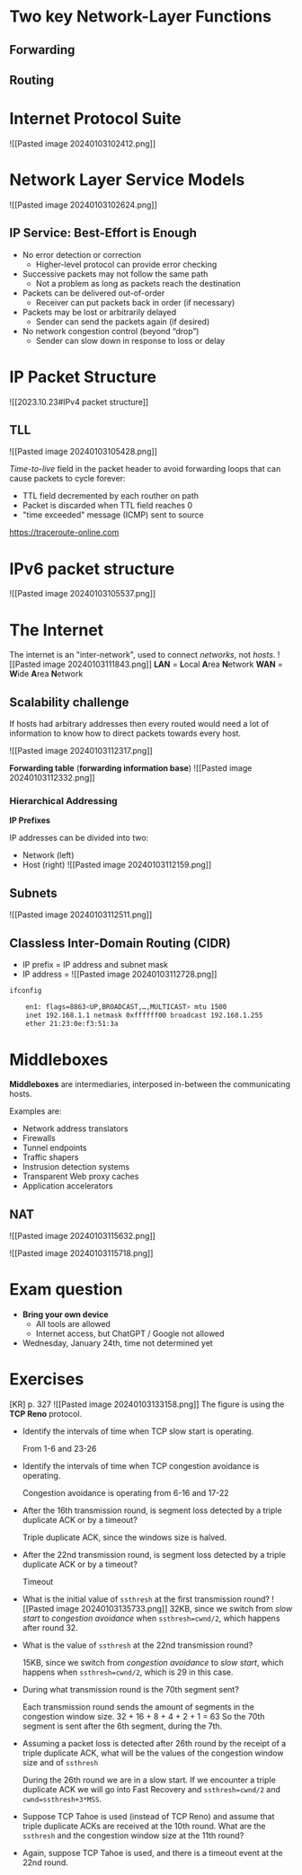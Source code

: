 # Two key Network-Layer Functions

## Forwarding

## Routing

# Internet Protocol Suite
![[Pasted image 20240103102412.png]]

# Network Layer Service Models
![[Pasted image 20240103102624.png]]

## IP Service: Best-Effort is Enough
- No error detection or correction
	- Higher-level protocol can provide error checking
 - Successive packets may not follow the same path
	- Not a problem as long as packets reach the destination
- Packets can be delivered out-of-order
	- Receiver can put packets back in order (if necessary)
- Packets may be lost or arbitrarily delayed
	- Sender can send the packets again (if desired)
- No network congestion control (beyond “drop”)
	- Sender can slow down in response to loss or delay

# IP Packet Structure
![[2023.10.23#IPv4 packet structure]]

## TLL
![[Pasted image 20240103105428.png]]

*Time-to-live* field in the packet header to avoid forwarding loops that can cause packets to cycle forever:
- TTL field decremented by each routher on path
- Packet is discarded when TTL field reaches 0
- "time exceeded" message (ICMP) sent to source



https://traceroute-online.com

# IPv6 packet structure
![[Pasted image 20240103105537.png]]

# The Internet
The internet is an "inter-network", used to connect *networks*, not *hosts*.
![[Pasted image 20240103111843.png]]
**LAN** = **L**ocal **A**rea **N**etwork
**WAN** = **W**ide **A**rea **N**etwork

## Scalability challenge

If hosts had arbitrary addresses then every routed would need a lot of information to know how to direct packets towards every host.

![[Pasted image 20240103112317.png]]

**Forwarding table** (**forwarding information base**)
![[Pasted image 20240103112332.png]]
### Hierarchical Addressing
**IP Prefixes**

IP addresses can be divided into two:
- Network (left)
- Host (right)
![[Pasted image 20240103112159.png]]

## Subnets
![[Pasted image 20240103112511.png]]

## Classless Inter-Domain Routing (CIDR)
- IP prefix = IP address and subnet mask
- IP address = 
![[Pasted image 20240103112728.png]]
```zsh
ifconfig

	en1: flags=8863<UP,BROADCAST,…,MULTICAST> mtu 1500
	inet 192.168.1.1 netmask 0xffffff00 broadcast 192.168.1.255
	ether 21:23:0e:f3:51:3a
```

# Middleboxes
**Middleboxes** are intermediaries, interposed in-between the communicating hosts.

Examples are:
- Network address translators
- Firewalls
- Tunnel endpoints
- Traffic shapers
- Instrusion detection systems
- Transparent Web proxy caches
- Application accelerators

## NAT
![[Pasted image 20240103115632.png]]



![[Pasted image 20240103115718.png]]
# Exam question
- **Bring your own device**
	- All tools are allowed
	- Internet access, but ChatGPT / Google not allowed
- Wednesday, January 24th, time not determined yet

# Exercises
[KR] p. 327 
![[Pasted image 20240103133158.png]]
The figure is using the **TCP Reno** protocol.

- Identify the intervals of time when TCP slow start is operating.

	From 1-6 and 23-26 

- Identify the intervals of time when TCP congestion avoidance is operating.

	Congestion avoidance is operating from 6-16 and 17-22

- After the 16th transmission round, is segment loss detected by a triple duplicate ACK or by a timeout?

	Triple duplicate ACK, since the windows size is halved.

- After the 22nd transmission round, is segment loss detected by a triple duplicate ACK or by a timeout?

	Timeout

- What is the initial value of $\texttt{ssthresh}$ at the first transmission round?
	![[Pasted image 20240103135733.png]]
	32KB, since we switch from *slow start* to *congestion avoidance* when $\texttt{ssthresh=cwnd/2}$, which happens after round 32.


- What is the value of $\texttt{ssthresh}$ at the 22nd transmission round?
	
	15KB, since we switch from *congestion avoidance* to *slow start*, which happens when $\texttt{ssthresh=cwnd/2}$, which is 29 in this case.

- During what transmission round is the 70th segment sent?

	Each transmission round sends the amount of segments in the congestion window size.
	32 + 16 + 8 + 4 + 2 + 1 = 63
	So the 70th segment is sent after the 6th segment, during the 7th.

- Assuming a packet loss is detected after 26th round by the receipt of a triple duplicate ACK, what will be the values of the congestion window size and of $\texttt{ssthresh}$

	During the 26th round we are in a slow start.
	If we encounter a triple duplicate ACK we will go into Fast Recovery and $\texttt{ssthresh=cwnd/2}$ and $\texttt{cwnd=ssthresh+3*MSS}$. 

- Suppose TCP Tahoe is used (instead of TCP Reno) and assume that triple duplicate ACKs are received at the 10th round. What are the $\texttt{ssthresh}$ and the congestion window size at the 11th round?



- Again, suppose TCP Tahoe is used, and there is a timeout event at the 22nd round.


